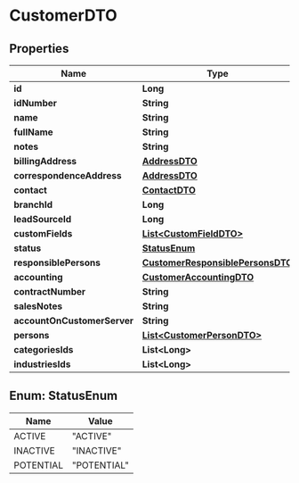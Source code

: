 # CustomerDTO

## Properties
Name | Type | Description | Notes
------------ | ------------- | ------------- | -------------
**id** | **Long** |  |  [optional]
**idNumber** | **String** |  |  [optional]
**name** | **String** |  |  [optional]
**fullName** | **String** |  |  [optional]
**notes** | **String** |  |  [optional]
**billingAddress** | [**AddressDTO**](AddressDTO.md) |  |  [optional]
**correspondenceAddress** | [**AddressDTO**](AddressDTO.md) |  |  [optional]
**contact** | [**ContactDTO**](ContactDTO.md) |  |  [optional]
**branchId** | **Long** |  |  [optional]
**leadSourceId** | **Long** |  |  [optional]
**customFields** | [**List&lt;CustomFieldDTO&gt;**](CustomFieldDTO.md) |  |  [optional]
**status** | [**StatusEnum**](#StatusEnum) |  |  [optional]
**responsiblePersons** | [**CustomerResponsiblePersonsDTO**](CustomerResponsiblePersonsDTO.md) |  |  [optional]
**accounting** | [**CustomerAccountingDTO**](CustomerAccountingDTO.md) |  |  [optional]
**contractNumber** | **String** |  |  [optional]
**salesNotes** | **String** |  |  [optional]
**accountOnCustomerServer** | **String** |  |  [optional]
**persons** | [**List&lt;CustomerPersonDTO&gt;**](CustomerPersonDTO.md) |  |  [optional]
**categoriesIds** | **List&lt;Long&gt;** |  |  [optional]
**industriesIds** | **List&lt;Long&gt;** |  |  [optional]

<a name="StatusEnum"></a>
## Enum: StatusEnum
Name | Value
---- | -----
ACTIVE | &quot;ACTIVE&quot;
INACTIVE | &quot;INACTIVE&quot;
POTENTIAL | &quot;POTENTIAL&quot;
